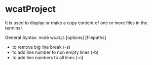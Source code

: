 # wcatProject
It is used to display or make a copy content of one or more files in the terminal

General Syntax: node wcat.js [options] [filepaths] 

- to remove big line break (-s) 
- to add line number to non empty lines (-b) 
- to add line numbers to all lines (-n)

